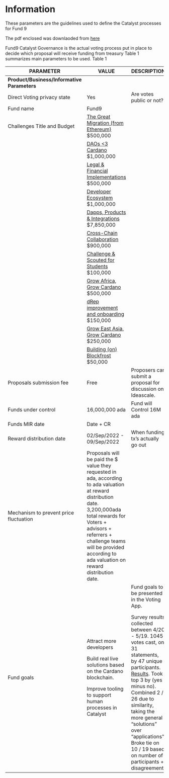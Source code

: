 # Information
These parameters are the guidelines used to define the Catalyst processes for Fund 9

The pdf enclosed was downlaoded from [here](https://drive.google.com/file/d/1GmgwUGuZ3yE0w3usZdV-ZZw-nP8oPqX5/view)


Fund9 Catalyst Governance is the actual voting process put in place to decide
which proposal will receive funding from treasury
Table 1 summarizes main parameters to be used.
Table 1

|PARAMETER | VALUE | DESCRIPTION |
| -------- | ----- | ----------- |
| **Product/Business/Informative Parameters** | | |
| Direct Voting privacy state | Yes | Are votes public or not? |
|Fund name | Fund9 | |
| Challenges Title and Budget | [The Great Migration (from Ethereum)](https://app.ideascale.com/t/UM5UZBw7N) $500,000 | |
|                             | [DAOs <3 Cardano](https://app.ideascale.com/t/UM5UZBvaV) $1,000,000                   | |
|                             | [Legal & Financial Implementations](https://app.ideascale.com/t/UM5UZBvbn) $500,000   | |
|                             | [Developer Ecosystem](https://app.ideascale.com/t/UM5UZBvNu) $1,000,000               | |
|                             | [Dapps, Products & Integrations](https://app.ideascale.com/t/UM5UZBw78) $7,850,000    | |
|                             | [Cross-Chain Collaboration](https://app.ideascale.com/t/UM5UZBunq) $900,000           | |
|                             | [Challenge & Scouted for Students](https://app.ideascale.com/t/UM5UZBvbE) $100,000    | |
|                             | [Grow Africa, Grow Cardano](https://app.ideascale.com/t/UM5UZBuk1) $500,000           | |
|                             | [dRep improvement and onboarding](https://app.ideascale.com/t/UM5UZBvsJ) $150,000     | |
|                             | [Grow East Asia, Grow Cardano](https://app.ideascale.com/t/UM5UZBvV3) $250,000        | |
|                             | [Building (on) Blockfrost](https://app.ideascale.com/t/UM5UZBvum) $50,000             | |
| Proposals submission fee    | Free                                                                                  | Proposers can submit a proposal for discussion on Ideascale.|
| Funds under control         | 16,000,000 ada                                                                        | Fund will Control 16M ada |
| Funds MIR date              | Date + CR                                                                             | |
| Reward distribution date    | 02/Sep/2022 - 09/Sep/2022                                                             | When funding tx’s actually go out |
| Mechanism to prevent price fluctuation | Proposals will be paid the $ value they requested in ada, according to ada valuation at reward distribution date. 3,200,000ada total rewards for Voters + advisors + referrers + challenge teams will be provided according to ada valuation on reward distribution date. | |
| Fund goals | Attract more developers <p></p> Build real live solutions based on the Cardano blockchain. <p></p> Improve tooling to support human processes in Catalyst | Fund goals to be presented in the Voting App. <p></p> Survey results collected between 4/20 - 5/19. 1045 votes cast, on 31 statements, by 47 unique participants. [Results](https://pol.is/report/r4dafyewbkcrkm8c7exjb). Took top 3 by (yes minus no). Combined 2 / 26 due to similarity, taking the more general “solutions” over “applications”. Broke tie on 10 / 19 based on number of participants + disagreement.| 
